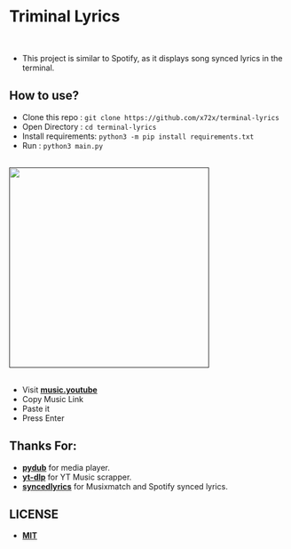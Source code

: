# Triminal Lyrics

<a href=""><img src="https://i.ibb.co/42T5XpN/Code-Insiders-Z5-KTNe-LU3g.png" alt="" border="0"></a><br /><a target='_blank' href=''></a><br />

- This project is similar to Spotify, as it displays song synced lyrics in the terminal.

## How to use?

- Clone this repo : `git clone https://github.com/x72x/terminal-lyrics`
- Open Directory : `cd terminal-lyrics`
- Install requirements: `python3 -m pip install requirements.txt`
- Run : `python3 main.py`

<br><a href=""><img src="https://i.ibb.co/s5Ck3pF/Code-Insiders-Emc01i5-Els.png" width=360 height=360 alt="" border="0"></a><br /><a target='_blank' href=''></a><br/>

- Visit **[music.youtube](https://music.youtube.com)**
- Copy Music Link
- Paste it
- Press Enter

## Thanks For:

- **[pydub](https://github.com/jiaaro/pydub)** for media player.
- **[yt-dlp](https://github.com/yt-dlp/yt-dlp)** for YT Music scrapper.
- **[syncedlyrics](https://github.com/0x7d4/syncedlyrics)** for Musixmatch and Spotify synced lyrics.

## LICENSE

- **[MIT](https://github.com/x72x/terminal-lyrics/blob/main/LICENSE)**

